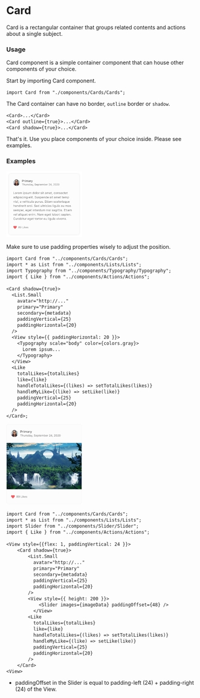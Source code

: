 # Card

Card is a rectangular container that groups related contents and actions about a single subject.

### Usage

Card component is a simple container component that can house other components of your choice.

Start by importing Card component.

```tsx
import Card from "./components/Cards/Cards";
```

The Card container can have no border, `outline` border or `shadow`.

```tsx
<Card>...</Card>
<Card outline={true}>...</Card>
<Card shadow={true}>...</Card>
```

That's it. Use you place components of your choice inside. Please see examples.

### Examples

<img src="https://raw.githubusercontent.com/brandnewjinah/react-native-ui/master/assets/readme/CardLayout1%402x.png" alt="card1" width="200"/>

Make sure to use padding properties wisely to adjust the position.

```tsx
import Card from "../components/Cards/Cards";
import * as List from "../components/Lists/Lists";
import Typography from "../components/Typography/Typography";
import { Like } from "../components/Actions/Actions";

<Card shadow={true}>
  <List.Small
    avatar="http://..."
    primary="Primary"
    secondary={metadata}
    paddingVertical={25}
    paddingHorizontal={20}
  />
  <View style={{ paddingHorizontal: 20 }}>
    <Typography scale="body" color={colors.gray}>
      Lorem ipsum...
    </Typography>
  </View>
  <Like
    totalLikes={totalLikes}
    like={like}
    handleTotalLikes={(likes) => setTotalLikes(likes)}
    handleMyLike={(like) => setLike(like)}
    paddingVertical={25}
    paddingHorizontal={20}
  />
</Card>;
```

<img src="https://raw.githubusercontent.com/brandnewjinah/react-native-ui/master/assets/readme/CardLayout2%402x.png" alt="card2" width="200"/>

```tsx
import Card from "../components/Cards/Cards";
import * as List from "../components/Lists/Lists";
import Slider from "../components/Slider/Slider";
import { Like } from "../components/Actions/Actions";

<View style={{flex: 1, paddingVertical: 24 }}>
	<Card shadow={true}>
		<List.Small
		  avatar="http://..."
		  primary="Primary"
		  secondary={metadata}
		  paddingVertical={25}
		  paddingHorizontal={20}
		/>
		<View style={{ height: 200 }}>
		    <Slider images={imageData} paddingOffset={48} />
		  </View>
		<Like
		  totalLikes={totalLikes}
		  like={like}
		  handleTotalLikes={(likes) => setTotalLikes(likes)}
		  handleMyLike={(like) => setLike(like)}
		  paddingVertical={25}
		  paddingHorizontal={20}
		/>
	</Card>
<View>
```

- paddingOffset in the Slider is equal to padding-left (24) + padding-right (24) of the View.
